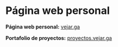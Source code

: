 # Página web personal

**Página web personal:** [vejar.ga](http://vejar.ga/)

**Portafolio de proyectos:** [proyectos.vejar.ga](http://proyectos.vejar.ga)
